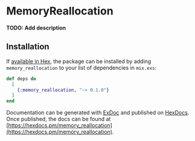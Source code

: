 # MemoryReallocation

**TODO: Add description**

## Installation

If [available in Hex](https://hex.pm/docs/publish), the package can be installed
by adding `memory_reallocation` to your list of dependencies in `mix.exs`:

```elixir
def deps do
  [
    {:memory_reallocation, "~> 0.1.0"}
  ]
end
```

Documentation can be generated with [ExDoc](https://github.com/elixir-lang/ex_doc)
and published on [HexDocs](https://hexdocs.pm). Once published, the docs can
be found at [https://hexdocs.pm/memory_reallocation](https://hexdocs.pm/memory_reallocation).

